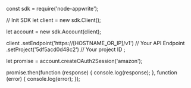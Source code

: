const sdk = require('node-appwrite');

// Init SDK
let client = new sdk.Client();

let account = new sdk.Account(client);

client
    .setEndpoint('https://[HOSTNAME_OR_IP]/v1') // Your API Endpoint
    .setProject('5df5acd0d48c2') // Your project ID
;

let promise = account.createOAuth2Session('amazon');

promise.then(function (response) {
    console.log(response);
}, function (error) {
    console.log(error);
});